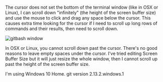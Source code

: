The cursor does not set the bottom of the terminal window (like in OSX or Linux), I can scroll down "infinitely" (the height of the screen buffer size) and use the mouse to click and drag any space below the cursor. This causes extra time looking for the cursor if I need to scroll up long rows of commands and their results, then need to scroll down.

![gitbash window](https://i.stack.imgur.com/9Tdrs.png)

In OSX or Linux, you cannot scroll down past the cursor. There's no good reasons to leave empty spaces under the cursor. I've tried editing Screen Buffer Size but it will just resize the whole window, then I cannot scroll up past the height of the screen buffer size.

I'm using Windows 10 Home. git version 2.13.2.windows.1

